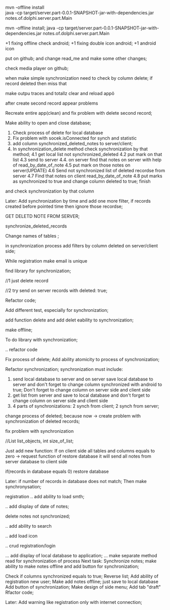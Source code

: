 mvn -offline install <br>
java -cp target/server.part-0.0.1-SNAPSHOT-jar-with-dependencies.jar notes.of.dolphi.server.part.Main
  
mvn -offline install; java -cp target/server.part-0.0.1-SNAPSHOT-jar-with-dependencies.jar notes.of.dolphi.server.part.Main

+1 fixing offline check android;
+1 fixing double icon android;
+1 android icon

put on github;
and change read_me
and make some other changes;

check media player on github;

when make simple synchronization need to check by column delete;
if record deleted then miss that

make outpu traces and totallz clear and reload appö

after create second record appear problems

Recreate entire app(clean) and fix problem with delete second record;



Make ability to open and close database;

1. Check process of delete for local database
2. Fix problem with socek.isConnected for synch and statistic
3. add column synchronized_deleted_notes to server/client;
4. In synchronization_delete method check synchronization by that method;
  4.1  get local list not synchronized_deleted 
  4.2  put mark on that list
  4.3  send to server
  4.4. on server find that notes on server with help of read_by_date_of_note
  4.5  put mark on those notes on server(UPDATE)
  4.6  Send not synchronized list of deleted recordse from server
  4.7  Find that notes on client read_by_date_of_note
  4.8 put marks as synchronized to true and change column deleted to true;
  finish
  

and check synchronization by that column



Later: Add synchronization by time
and add one more filter, if records created before pointed time then ignore those recordse;

GET DELETD NOTE FROM SERVER;

synchronize_deleted_records

Change names of tables ;


 in synchronization process 
 add filters by column deleted on server/client side;
 
 
 While registration make email is unique
 
 find library for synchronization;
 
 
 //1
 just delete record
 
 //2
 try send on server records with 
 deleted: true;
 
 
 Refactor code;
 
 Add different test, especially for synchronization;
 
 
 
 
 add function delete
 and add delet eability to synchronization;
 
 make offline;
 
 
 To do library with synchronization;
 
 
 .. refactor code

Fix process of delete;
Add ability  atomicity to process of synchronization;

Refactor synchronization;
synchronization must include:
1.	send local database to server
    and on server save local database 
    to server and don't forget to change
    column synchronized with android to
    true; Don't forget to change column
    on server side and client side 
2.  get list from server and save 
 	to local database and don't 
 	forget to change column on server 
 	side and client side
3. 4 parts of synchronizations:
		2 synch from client;
		2 synch from server;

change process of deleted;
because now -> create problem with synchronization of deleted records;

fix problem with synchronization

//List<Object> list_objects, int size_of_list;

Just add new function:
If on client side 
all tables and columns equals to zero ->
request function of restore database
it will send all notes from server database to client side

if(records in database equals 0)
restore database






Later:
if number of records in database does not match;
Then make synchronysation;


registration
.. 	add ability to load smth;

..  add display of date of notes;

delete notes not synchronized;


.. add ability to search

.. add load icon

.. crud registration/login

...  add display of local database to application;
... make separate method read for synchronization of process 
 Next task:
 Synchronize notes;
 make ability to make notes offline and add button for synchronization;
 
 Check if columns synchronized equals to true;
 Reverse list;
 Add ability of registration new user;
 Make add notes offline; just save to local database
 Add button of synchronization;
 Make design of side menu;
 Add tab "draft"
 Rfactor code;
 
 Later:
 Add warning like registration only with internet connection;
 